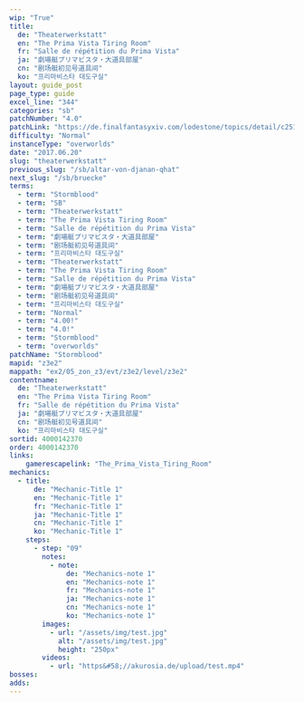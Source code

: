 ```yaml
---
wip: "True"
title:
  de: "Theaterwerkstatt"
  en: "The Prima Vista Tiring Room"
  fr: "Salle de répétition du Prima Vista"
  ja: "劇場艇プリマビスタ・大道具部屋"
  cn: "剧场艇初见号道具间"
  ko: "프리마비스타 대도구실"
layout: guide_post
page_type: guide
excel_line: "344"
categories: "sb"
patchNumber: "4.0"
patchLink: "https://de.finalfantasyxiv.com/lodestone/topics/detail/c2519c232d02fc2394c3830faa364611cd4e610c"
difficulty: "Normal"
instanceType: "overworlds"
date: "2017.06.20"
slug: "theaterwerkstatt"
previous_slug: "/sb/altar-von-djanan-qhat"
next_slug: "/sb/bruecke"
terms:
  - term: "Stormblood"
  - term: "SB"
  - term: "Theaterwerkstatt"
  - term: "The Prima Vista Tiring Room"
  - term: "Salle de répétition du Prima Vista"
  - term: "劇場艇プリマビスタ・大道具部屋"
  - term: "剧场艇初见号道具间"
  - term: "프리마비스타 대도구실"
  - term: "Theaterwerkstatt"
  - term: "The Prima Vista Tiring Room"
  - term: "Salle de répétition du Prima Vista"
  - term: "劇場艇プリマビスタ・大道具部屋"
  - term: "剧场艇初见号道具间"
  - term: "프리마비스타 대도구실"
  - term: "Normal"
  - term: "4.00!"
  - term: "4.0!"
  - term: "Stormblood"
  - term: "overworlds"
patchName: "Stormblood"
mapid: "z3e2"
mappath: "ex2/05_zon_z3/evt/z3e2/level/z3e2"
contentname:
  de: "Theaterwerkstatt"
  en: "The Prima Vista Tiring Room"
  fr: "Salle de répétition du Prima Vista"
  ja: "劇場艇プリマビスタ・大道具部屋"
  cn: "剧场艇初见号道具间"
  ko: "프리마비스타 대도구실"
sortid: 4000142370
order: 4000142370
links:
    gamerescapelink: "The_Prima_Vista_Tiring_Room"
mechanics:
  - title:
      de: "Mechanic-Title 1"
      en: "Mechanic-Title 1"
      fr: "Mechanic-Title 1"
      ja: "Mechanic-Title 1"
      cn: "Mechanic-Title 1"
      ko: "Mechanic-Title 1"
    steps:
      - step: "09"
        notes:
          - note:
              de: "Mechanics-note 1"
              en: "Mechanics-note 1"
              fr: "Mechanics-note 1"
              ja: "Mechanics-note 1"
              cn: "Mechanics-note 1"
              ko: "Mechanics-note 1"
        images:
          - url: "/assets/img/test.jpg"
            alt: "/assets/img/test.jpg"
            height: "250px"
        videos:
          - url: "https&#58;//akurosia.de/upload/test.mp4"
bosses:
adds:
---
```

